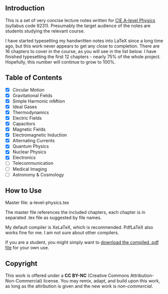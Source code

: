 ## Introduction

This is a set of very concise lecture notes written for [CIE A-level Physics](https://www.cambridgeinternational.org/programmes-and-qualifications/cambridge-international-as-and-a-level-physics-9702/) (syllabus code 9231). Presumably the target audience of the notes are students studying the relevant course.

I have started typesetting my handwritten notes into LaTeX since a long time ago, but this work never appears to get any close to completion. There are 16 chapters to cover in the course, as you will see in the list below. I have finished typesetting the first 12 chapters - nearly 75% of the whole project. Hopefully, this number will continue to grow to 100%.

## Table of Contents

- [x] Circular Motion
- [x] Gravitational Fields
- [x] Simple Harmonic mMtion
- [x] Ideal Gases
- [x] Thermodynamics
- [x] Electric Fields
- [x] Capacitors
- [x] Magnetic Fields
- [x] Electromagnetic Induction
- [x] Alternating Currents
- [x] Quantum Physics
- [x] Nuclear Physics
- [x] Electronics
- [ ] Telecommunication
- [ ] Medical Imaging
- [ ] Astronomy & Cosmology

## How to Use

Master file: a-level-physics.tex

The master file references the included chapters, each chapter is in separated .tex file as suggested by file names.

My default compiler is XeLaTeX, which is recommended. PdfLaTeX also works fine for me. I am not sure about other compilers.

If you are a student, you might simply want to [download the compiled .pdf file](https://github.com/yuhao-yang-cy/a2physics/blob/master/a-level-physics.pdf) for your own use.

## Copyright

This work is offered under a **CC BY-NC** (Creative Commons Attribution-Non-Commercial) license. You may remix, adapt, and build upon this work, as long as the attribution is given and the new work is *non-commercial*.
